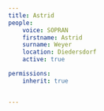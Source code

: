```yaml
---
title: Astrid
people:
    voice: SOPRAN
    firstname: Astrid
    surname: Weyer
    location: Diedersdorf
    active: true

permissions:
    inherit: true


---
```

